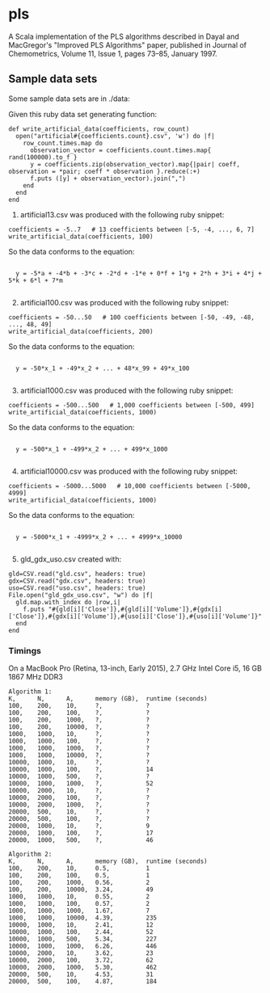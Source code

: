 # pls
A Scala implementation of the PLS algorithms described in Dayal and MacGregor's "Improved PLS Algorithms" paper,
published in Journal of Chemometrics, Volume 11, Issue 1, pages 73–85, January 1997.

## Sample data sets

Some sample data sets are in ./data:

Given this ruby data set generating function:
  ```
  def write_artificial_data(coefficients, row_count)
    open("artificial#{coefficients.count}.csv", 'w') do |f|
      row_count.times.map do
        observation_vector = coefficients.count.times.map{ rand(100000).to_f }
        y = coefficients.zip(observation_vector).map{|pair| coeff, observation = *pair; coeff * observation }.reduce(:+)
        f.puts ([y] + observation_vector).join(",")
      end
    end
  end
  ```

1. artificial13.csv was produced with the following ruby snippet:
  ```
  coefficients = -5..7   # 13 coefficients between [-5, -4, ..., 6, 7]
  write_artificial_data(coefficients, 100)
  ```

  So the data conforms to the equation:

  <code>
  y = -5*a + -4*b + -3*c + -2*d + -1*e + 0*f + 1*g + 2*h + 3*i + 4*j + 5*k + 6*l + 7*m
  </code>

2. artificial100.csv was produced with the following ruby snippet:
  ```
  coefficients = -50...50   # 100 coefficients between [-50, -49, -48, ..., 48, 49]
  write_artificial_data(coefficients, 200)
  ```

  So the data conforms to the equation:

  <code>
  y = -50*x_1 + -49*x_2 + ... + 48*x_99 + 49*x_100
  </code>

3. artificial1000.csv was produced with the following ruby snippet:
  ```
  coefficients = -500...500   # 1,000 coefficients between [-500, 499]
  write_artificial_data(coefficients, 1000)
  ```

  So the data conforms to the equation:

  <code>
  y = -500*x_1 + -499*x_2 + ... + 499*x_1000
  </code>

4. artificial10000.csv was produced with the following ruby snippet:
  ```
  coefficients = -5000...5000   # 10,000 coefficients between [-5000, 4999]
  write_artificial_data(coefficients, 1000)
  ```

  So the data conforms to the equation:

  <code>
  y = -5000*x_1 + -4999*x_2 + ... + 4999*x_10000
  </code>

5. gld_gdx_uso.csv created with:
  ```
  gld=CSV.read("gld.csv", headers: true)
  gdx=CSV.read("gdx.csv", headers: true)
  uso=CSV.read("uso.csv", headers: true)
  File.open("gld_gdx_uso.csv", "w") do |f|
    gld.map.with_index do |row,i|
      f.puts "#{gld[i]['Close']},#{gld[i]['Volume']},#{gdx[i]['Close']},#{gdx[i]['Volume']},#{uso[i]['Close']},#{uso[i]['Volume']}"
    end
  end

  ```

### Timings

  On a MacBook Pro (Retina, 13-inch, Early 2015), 2.7 GHz Intel Core i5, 16 GB 1867 MHz DDR3

  ```
  Algorithm 1:
  K,      N,      A,      memory (GB),  runtime (seconds)
  100,    200,    10,     ?,            ?
  100,    200,    100,    ?,            ?
  100,    200,    1000,   ?,            ?
  100,    200,    10000,  ?,            ?
  1000,   1000,   10,     ?,            ?
  1000,   1000,   100,    ?,            ?
  1000,   1000,   1000,   ?,            ?
  1000,   1000,   10000,  ?,            ?
  10000,  1000,   10,     ?,            ?
  10000,  1000,   100,    ?,            14
  10000,  1000,   500,    ?,            ?
  10000,  1000,   1000,   ?,            52
  10000,  2000,   10,     ?,            ?
  10000,  2000,   100,    ?,            ?
  10000,  2000,   1000,   ?,            ?
  20000,  500,    10,     ?,            ?
  20000,  500,    100,    ?,            ?
  20000,  1000,   10,     ?,            9
  20000,  1000,   100,    ?,            17
  20000,  1000,   500,    ?,            46
  ```

  ```
  Algorithm 2:
  K,      N,      A,      memory (GB),  runtime (seconds)
  100,    200,    10,     0.5,          1
  100,    200,    100,    0.5,          1
  100,    200,    1000,   0.56,         2
  100,    200,    10000,  3.24,         49
  1000,   1000,   10,     0.55,         2
  1000,   1000,   100,    0.57,         2
  1000,   1000,   1000,   1.67,         7
  1000,   1000,   10000,  4.39,         235
  10000,  1000,   10,     2.41,         12
  10000,  1000,   100,    2.44,         52
  10000,  1000,   500,    5.34,         227
  10000,  1000,   1000,   6.26,         446
  10000,  2000,   10,     3.62,         23
  10000,  2000,   100,    3.72,         62
  10000,  2000,   1000,   5.30,         462
  20000,  500,    10,     4.53,         31
  20000,  500,    100,    4.87,         184
  ```
